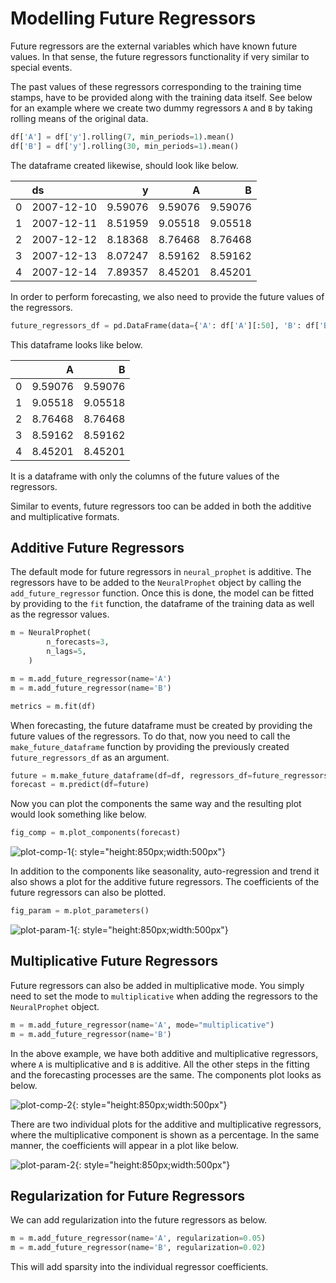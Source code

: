 # Modelling Future Regressors

Future regressors are the external variables which have known future values. In that sense, the
future regressors functionality if very similar to special events.

The past values of these regressors corresponding to the training time stamps, have to be provided along
with the training data itself. See below for an example where we create two dummy regressors `A` and `B` by 
taking rolling means of the original data.

```python
df['A'] = df['y'].rolling(7, min_periods=1).mean()
df['B'] = df['y'].rolling(30, min_periods=1).mean()

```
The dataframe created likewise, should look like below.

|      | ds         |        y |        A |        B |
|-----:|:-----------|---------:|---------:|---------:|
|    0 | 2007-12-10 |  9.59076 |  9.59076 |  9.59076 |
|    1 | 2007-12-11 |  8.51959 |  9.05518 |  9.05518 |
|    2 | 2007-12-12 |  8.18368 |  8.76468 |  8.76468 |
|    3 | 2007-12-13 |  8.07247 |  8.59162 |  8.59162 |
|    4 | 2007-12-14 |  7.89357 |  8.45201 |  8.45201 |


In order to perform forecasting, we also need to provide the future values of the regressors. 

```python
future_regressors_df = pd.DataFrame(data={'A': df['A'][:50], 'B': df['B'][:50]})
```

This dataframe looks like below.

|    |       A |       B |
|---:|--------:|--------:|
|  0 | 9.59076 | 9.59076 |
|  1 | 9.05518 | 9.05518 |
|  2 | 8.76468 | 8.76468 |
|  3 | 8.59162 | 8.59162 |
|  4 | 8.45201 | 8.45201 |

It is a dataframe with only the columns of the future values of the regressors.

Similar to events, future regressors too can be added in both the additive and multiplicative formats.

## Additive Future Regressors
The default mode for future regressors in `neural_prophet` is additive. The regressors have to be added to
the `NeuralProphet` object by calling the `add_future_regressor` function. Once this is done, the model can be
fitted by providing to the `fit` function, the dataframe of the training data as well as the regressor values.

```python
m = NeuralProphet(
        n_forecasts=3,
        n_lags=5,
    )

m = m.add_future_regressor(name='A')
m = m.add_future_regressor(name='B')

metrics = m.fit(df)
```

When forecasting, the future dataframe must be created by providing the future values
of the regressors. To do that, now you need to call the `make_future_dataframe` function
by providing the previously created `future_regressors_df` as an argument.

```python
future = m.make_future_dataframe(df=df, regressors_df=future_regressors_df, future_periods=3)
forecast = m.predict(df=future)
```
Now you can plot the components the same way and the resulting plot would look something
like below.

```python
fig_comp = m.plot_components(forecast)
```

![plot-comp-1](../images/plot_comp_future_reg_1.png){: style="height:850px;width:500px"}

In addition to the components like seasonality, auto-regression and trend it also shows
a plot for the additive future regressors. The coefficients of the future regressors can also be plotted.

```python
fig_param = m.plot_parameters()
```
![plot-param-1](../images/plot_param_future_reg_1.png){: style="height:850px;width:500px"}

## Multiplicative Future Regressors

Future regressors can also be added in multiplicative mode. You simply need to set 
the mode to `multiplicative` when adding the regressors to the `NeuralProphet` object.

```python
m = m.add_future_regressor(name='A', mode="multiplicative")
m = m.add_future_regressor(name='B')
```

In the above example, we have both additive and multiplicative regressors, where `A`
is multiplicative and `B` is additive. All the other steps in the fitting and the forecasting
processes are the same. The components plot looks as below.

![plot-comp-2](../images/plot_comp_future_reg_2.png){: style="height:850px;width:500px"}

There are two individual plots for the additive and multiplicative regressors, where 
the multiplicative component is shown as a percentage. In the same manner, the
coefficients will appear in a plot like below.

![plot-param-2](../images/plot_param_future_reg_2.png){: style="height:850px;width:500px"}

## Regularization for Future Regressors

We can add regularization into the future regressors as below. 

```python
m = m.add_future_regressor(name='A', regularization=0.05)
m = m.add_future_regressor(name='B', regularization=0.02)
```

This will add sparsity into the individual regressor coefficients.